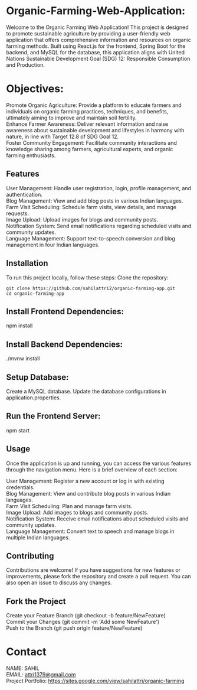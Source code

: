 # Organic-Farming-Web-Application:
Welcome to the Organic Farming Web Application! This project is designed to promote sustainable agriculture by providing a user-friendly web application that offers comprehensive information and resources on organic farming methods. Built using React.js for the frontend, Spring Boot for the backend, and MySQL for the database, this application aligns with United Nations Sustainable Development Goal (SDG) 12: Responsible Consumption and Production.

# Objectives:
Promote Organic Agriculture: Provide a platform to educate farmers and individuals on organic farming practices, techniques, and benefits, ultimately aiming to improve and maintain soil fertility.<br />
Enhance Farmer Awareness: Deliver relevant information and raise awareness about sustainable development and lifestyles in harmony with nature, in line with Target 12.8 of SDG Goal 12.<br />
Foster Community Engagement: Facilitate community interactions and knowledge sharing among farmers, agricultural experts, and organic farming enthusiasts.<br />

## Features
User Management: Handle user registration, login, profile management, and authentication.<br />
Blog Management: View and add blog posts in various Indian languages.<br />
Farm Visit Scheduling: Schedule farm visits, view details, and manage requests.<br />
Image Upload: Upload images for blogs and community posts.<br />
Notification System: Send email notifications regarding scheduled visits and community updates.<br />
Language Management: Support text-to-speech conversion and blog management in four Indian languages.<br />

## Installation
To run this project locally, follow these steps:
  Clone the repository:
  
    git clone https://github.com/sahilattri2/organic-farming-app.git
    cd organic-farming-app
## Install Frontend Dependencies:

  npm install
## Install Backend Dependencies:

  ./mvnw install
## Setup Database:

Create a MySQL database.
Update the database configurations in application.properties.

## Run the Frontend Server:
  npm start
  
## Usage
Once the application is up and running, you can access the various features through the navigation menu. Here is a brief overview of each section:

User Management: Register a new account or log in with existing credentials.<br />
Blog Management: View and contribute blog posts in various Indian languages.<br />
Farm Visit Scheduling: Plan and manage farm visits.<br />
Image Upload: Add images to blogs and community posts.<br />
Notification System: Receive email notifications about scheduled visits and community updates.<br />
Language Management: Convert text to speech and manage blogs in multiple Indian languages.<br />

## Contributing
Contributions are welcome! If you have suggestions for new features or improvements, please fork the repository and create a pull request. You can also open an issue to discuss any changes.

## Fork the Project<br />
Create your Feature Branch (git checkout -b feature/NewFeature)<br />
Commit your Changes (git commit -m 'Add some NewFeature')<br />
Push to the Branch (git push origin feature/NewFeature)<br />

# Contact
NAME: SAHIL <br />
EMAIL: attri1379@gmail.com<br />
Project Portfolio: https://sites.google.com/view/sahilattri/organic-farming
